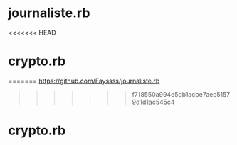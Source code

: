 # journaliste.rb
<<<<<<< HEAD
# crypto.rb
=======
https://github.com/Fayssss/journaliste.rb
>>>>>>> f718550a994e5db1acbe7aec51579d1d1ac545c4
# crypto.rb
